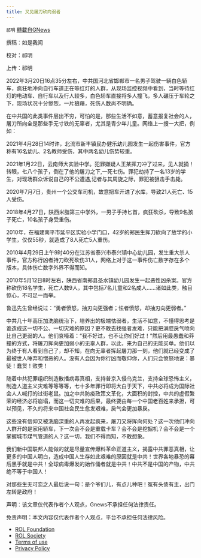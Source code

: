 ```yaml
---
title: 又见屠刀砍向弱者
---
```

`祁明` [轉載自GNews](https://gnews.org/zh-hans/2204511/)

撰稿：如是我闻

校对：祁明

上传：祁明

2022年3月20日16点35分左右，中共国河北省邯郸市一名男子驾驶一辆白色轿车，疯狂地冲向自行车道正在等红灯的人群，从现场监控视频中看到，当时等待红灯的电动车、自行车以及行人较多，白色轿车直接将多人撞飞，多人碾压于车轮之下，现场状况十分惨烈，一片狼藉，死伤人数尚不明确。

在中共国的此类事件层出不穷，可怕的是，那些生活不如意，蓄意报复社会的人，屠刀所向全是那些手无寸铁的无辜者，尤其是青少年儿童。网络上一搜一大把，例如：

2021年4月28日14时许，北流市新丰镇民办健乐幼儿园发生一起伤害事件，官方称有16名幼儿、2名教师受伤，其中两名幼儿伤势较重。

2021年1月22日，云南师大实验中学。犯罪嫌疑人王某挥刀冲了过来，见人就捅！转眼，七八个孩子，倒在了他的屠刀之下,一死七伤。罪犯劫持了一名13岁的学生，对现场群众诉说自己的不公遭遇,记者与其周旋之际，罪犯被狙击手击毙。

2020年7月7日，贵州一个公交车司机，故意把车开进了水库，导致21人死亡、15人受伤。

2018年4月27日，陕西米脂第三中学外，一男子手持匕首，疯狂砍杀，导致9名孩子死亡，10名孩子身受重伤。

2010年，在福建南平市延平区实验小学门口，42岁的郑民生挥刀砍向了放学的小学生，仅仅55秒，就造成了8人死亡5人重伤。

2010年4月29日上午9时40分在江苏省泰兴市泰兴镇中心幼儿园，发生重大杀人事件，官方称行凶者持刀砍死砍伤31人，网络上对于这一事件伤亡数字存在多个版本，具体伤亡数字外界不得而知。

2010年5月12日8时左右，陕西省南郑县圣水镇幼儿园发生一起恶性凶杀案。官方称砍伤18名学生，死亡人数9人，其中包括7名儿童和2名成人……诸如此类，触目惊心，不可足一而举。

鲁迅先生曾经说过：“勇者愤怒，抽刃向更强者；怯者愤怒，却抽刃向更弱者。”

中共几十年高压加洗脑统治下，培养出的极端怯弱者，生活不如意，不懂得思考是谁造成这一切不公、一切灾难的原因？更不敢去找强者发难，只能把满腔戾气喷向比自己更弱的人。他们哀嚎着：“我不好过，也不让你们好过！”然后用最愚蠢和莽撞的方式，将屠刀挥向更加弱小的无辜人群，以此，来为自己的无能买单。他们以为终于有人看到自己了，却不知，在向无辜者挥起屠刀那一刻，他们就已经变成了最被世人唾弃和憎恶的人。没有人会因为你行凶而敬仰你，人们只会愤怒地说：暴徒！蠢货！败类！

随着中共犯罪组织制造散播病毒真相，支持普京入侵乌克兰，支持全球恐怖主义，制造人道主义灾难等等等等，七十多年罪行即将大白于天下，中共必将成为国际社会人人喊打的过街老鼠。加之中共防疫政策文革化，大面积的封控，中共的虚假繁荣的经济必将崩塌，而这一切灾难的后果，最终要由每一个中国老百姓来承担，可以预见，不久的将来中国社会民生愈发艰难，戾气会更加暴戾。

这些没有信仰又被洗脑深重的人再发起疯来，屠刀又将挥向何处？这一次他们冲向人群开的是家用轿车，下一次会不会是重载卡车？会不会是挖掘机？会不会是一个掌握城市煤气管道的人？这一切，我们不得而知，不敢想象。

我们新中国联邦人能做的就是尽量宣传爆料革命正道主义，揭露中共罪恶真相，让更多的中国人明白，造成中国人生存如此艰难的原因就是中共！世界各地暴恐的幕后黑手就是中共！全球病毒爆发的始作俑者就是中共！中共不是中国的产物，中共绝不等于中国人！

对那些生无可恋之人最后说一句：是个爷们儿，有点儿种吧！冤有头债有主，出门左转是政府！

声明：该文章仅代表作者个人观点，Gnews不承担任何法律责任。

 

免责声明：本文内容仅代表作者个人观点，平台不承担任何法律风险。

- [ROL Foundation](https://rolfoundation.org/)
- [ROL Society](https://rolsociety.org/)
- [Terms of use](https://gnews.org/terms-of-use-3/)
- [Privacy Policy](https://gnews.org/privacy-policy/)
